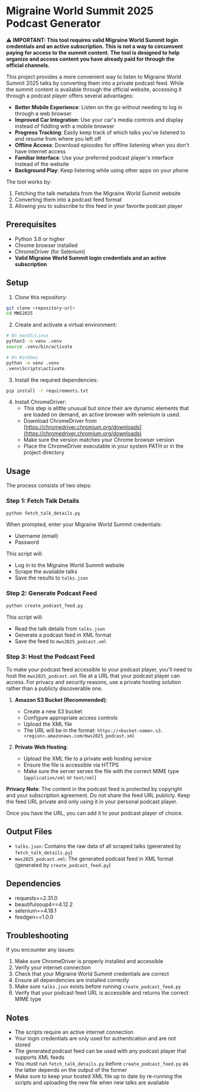# Migraine World Summit 2025 Podcast Generator

⚠️ **IMPORTANT: This tool requires valid Migraine World Summit login credentials and an active subscription. This is not a way to circumvent paying for access to the summit content. The tool is designed to help organize and access content you have already paid for through the official channels.**

This project provides a more convenient way to listen to Migraine World Summit 2025 talks by converting them into a private podcast feed. While the summit content is available through the official website, accessing it through a podcast player offers several advantages:

- **Better Mobile Experience**: Listen on the go without needing to log in through a web browser
- **Improved Car Integration**: Use your car's media controls and display instead of fiddling with a mobile browser
- **Progress Tracking**: Easily keep track of which talks you've listened to and resume from where you left off
- **Offline Access**: Download episodes for offline listening when you don't have internet access
- **Familiar Interface**: Use your preferred podcast player's interface instead of the website
- **Background Play**: Keep listening while using other apps on your phone

The tool works by:
1. Fetching the talk metadata from the Migraine World Summit website
2. Converting them into a podcast feed format
3. Allowing you to subscribe to this feed in your favorite podcast player

## Prerequisites

- Python 3.8 or higher
- Chrome browser installed
- ChromeDriver (for Selenium)
- **Valid Migraine World Summit login credentials and an active subscription**

## Setup

1. Clone this repository:
```bash
git clone <repository-url>
cd MWS2025
```

2. Create and activate a virtual environment:
```bash
# On macOS/Linux
python3 -m venv .venv
source .venv/bin/activate

# On Windows
python -m venv .venv
.venv\Scripts\activate
```

3. Install the required dependencies:
```bash
pip install -r requirements.txt
```

4. Install ChromeDriver:
   - This step is alittle unusual but since their are dynamic elements that are loaded on demand, an active browser with selenium is used.
   - Download ChromeDriver from [https://chromedriver.chromium.org/downloads](https://chromedriver.chromium.org/downloads)
   - Make sure the version matches your Chrome browser version
   - Place the ChromeDriver executable in your system PATH or in the project directory

## Usage

The process consists of two steps:

### Step 1: Fetch Talk Details
```bash
python fetch_talk_details.py
```
When prompted, enter your Migraine World Summit credentials:
- Username (email)
- Password

This script will:
- Log in to the Migraine World Summit website
- Scrape the available talks
- Save the results to `talks.json`

### Step 2: Generate Podcast Feed
```bash
python create_podcast_feed.py
```
This script will:
- Read the talk details from `talks.json`
- Generate a podcast feed in XML format
- Save the feed to `mws2025_podcast.xml`

### Step 3: Host the Podcast Feed
To make your podcast feed accessible to your podcast player, you'll need to host the `mws2025_podcast.xml` file at a URL that your podcast player can access. For privacy and security reasons, use a private hosting solution rather than a publicly discoverable one.

1. **Amazon S3 Bucket (Recommended)**:
   - Create a new S3 bucket
   - Configure appropriate access controls
   - Upload the XML file
   - The URL will be in the format: `https://<bucket-name>.s3.<region>.amazonaws.com/mws2025_podcast.xml`

2. **Private Web Hosting**:
   - Upload the XML file to a private web hosting service
   - Ensure the file is accessible via HTTPS
   - Make sure the server serves the file with the correct MIME type (`application/xml` or `text/xml`)

**Privacy Note**: The content in the podcast feed is protected by copyright and your subscription agreement. Do not share the feed URL publicly. Keep the feed URL private and only using it in your personal podcast player.

Once you have the URL, you can add it to your podcast player of choice.

## Output Files

- `talks.json`: Contains the raw data of all scraped talks (generated by `fetch_talk_details.py`)
- `mws2025_podcast.xml`: The generated podcast feed in XML format (generated by `create_podcast_feed.py`)

## Dependencies

- requests==2.31.0
- beautifulsoup4==4.12.2
- selenium==4.18.1
- feedgen==1.0.0

## Troubleshooting

If you encounter any issues:

1. Make sure ChromeDriver is properly installed and accessible
2. Verify your internet connection
3. Check that your Migraine World Summit credentials are correct
4. Ensure all dependencies are installed correctly
5. Make sure `talks.json` exists before running `create_podcast_feed.py`
6. Verify that your podcast feed URL is accessible and returns the correct MIME type

## Notes

- The scripts require an active internet connection
- Your login credentials are only used for authentication and are not stored
- The generated podcast feed can be used with any podcast player that supports XML feeds
- You must run `fetch_talk_details.py` before `create_podcast_feed.py` as the latter depends on the output of the former
- Make sure to keep your hosted XML file up to date by re-running the scripts and uploading the new file when new talks are available 